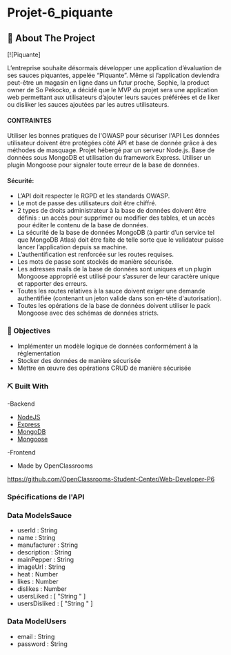 # Projet-6_piquante

<!-- ABOUT THE PROJECT -->

## 🧐 About The Project

[![Piquante]

L’entreprise souhaite désormais développer une application d’évaluation de ses sauces piquantes, appelée “Piquante”. Même si l’application deviendra peut-être un magasin en ligne dans un futur proche, Sophie, la product owner de So Pekocko, a décidé que le MVP du projet sera une application web permettant aux utilisateurs d’ajouter leurs sauces préférées et de liker ou disliker les sauces ajoutées par les autres utilisateurs.

#### CONTRAINTES

Utiliser les bonnes pratiques de l'OWASP pour sécuriser l'API
Les données utilisateur doivent être protégées côté API et base de donnée grâce à des méthodes de masquage.
Projet hébergé par un serveur Node.js.
Base de données sous MongoDB et utilisation du framework Express.
Utiliser un plugin Mongoose pour signaler toute erreur de la base de données.

#### Sécurité:

- L’API doit respecter le RGPD et les standards OWASP.
- Le mot de passe des utilisateurs doit être chiffré.
- 2 types de droits administrateur à la base de données doivent être définis : un accès pour supprimer ou modifier des tables, et un accès pour éditer le contenu de la base de données.
- La sécurité de la base de données MongoDB (à partir d’un service tel que MongoDB Atlas) doit être faite de telle sorte que le validateur puisse lancer l’application depuis sa machine.
- L’authentification est renforcée sur les routes requises.
- Les mots de passe sont stockés de manière sécurisée.
- Les adresses mails de la base de données sont uniques et un plugin Mongoose approprié est utilisé pour s’assurer de leur caractère unique et rapporter des erreurs.
- Toutes les routes relatives à la sauce doivent exiger une demande authentifiée (contenant un jeton valide dans son en-tête d'autorisation).
- Toutes les opérations de la base de données doivent utiliser le pack Mongoose avec des schémas de données stricts.

### 🎯 Objectives

- Implémenter un modèle logique de données conformément à la réglementation
- Stocker des données de manière sécurisée
- Mettre en œuvre des opérations CRUD de manière sécurisée

### ⛏️ Built With

-Backend

- [NodeJS](https://nodejs.org/en/)
- [Express](https://expressjs.com/fr/)
- [MongoDB](https://www.mongodb.com/)
- [Mongoose](https://mongoosejs.com/)

-Frontend

- Made by OpenClassrooms

https://github.com/OpenClassrooms-Student-Center/Web-Developer-P6

### Spécifications de l'API

### Data ModelsSauce

- userId : String 
- name : String 
- manufacturer : String 
- description : String 
- mainPepper : String 
- imageUrl : String 
- heat : Number 
- likes : Number 
- dislikes : Number 
- usersLiked : [ "String <userId>" ] 
- usersDisliked : [ "String <userId>" ] 

### Data ModelUsers

- email : String 
- password : String 
